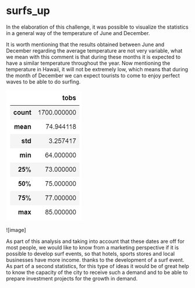 # surfs_up

In the elaboration of this challenge, it was possible to visualize the statistics in a general way of the temperature of June and December.

It is worth mentioning that the results obtained between June and December regarding the average temperature are not very variable, what we mean with this comment is that during these months it is expected to have a similar temperature throughout the year.
Now mentioning the temperature in Hawaii, it will not be extremely low, which means that during the month of December we can expect tourists to come to enjoy perfect waves to be able to do surfing.

![image](https://github.com/RodrigoCR25/surfs_up/blob/main/june.png)


![image]


As part of this analysis and taking into account that these dates are off for most people, we would like to know from a marketing perspective if it is possible to develop surf events, so that hotels, sports stores and local businesses have more income. thanks to the development of a surf event.
As part of a second statistics, for this type of ideas it would be of great help to know the capacity of the city to receive such a demand and to be able to prepare investment projects for the growth in demand.
